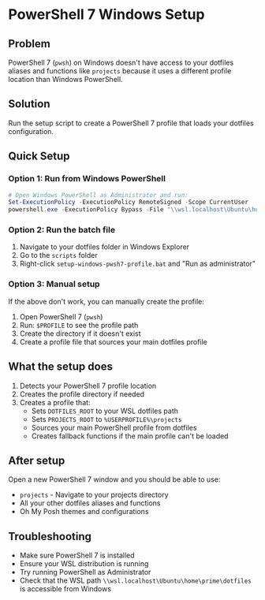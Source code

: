 # PowerShell 7 Windows Setup

## Problem
PowerShell 7 (`pwsh`) on Windows doesn't have access to your dotfiles aliases and functions like `projects` because it uses a different profile location than Windows PowerShell.

## Solution
Run the setup script to create a PowerShell 7 profile that loads your dotfiles configuration.

## Quick Setup

### Option 1: Run from Windows PowerShell
```powershell
# Open Windows PowerShell as Administrator and run:
Set-ExecutionPolicy -ExecutionPolicy RemoteSigned -Scope CurrentUser
powershell.exe -ExecutionPolicy Bypass -File "\\wsl.localhost\Ubuntu\home\prime\dotfiles\scripts\setup-windows-pwsh7-profile.ps1"
```

### Option 2: Run the batch file
1. Navigate to your dotfiles folder in Windows Explorer
2. Go to the `scripts` folder
3. Right-click `setup-windows-pwsh7-profile.bat` and "Run as administrator"

### Option 3: Manual setup
If the above don't work, you can manually create the profile:

1. Open PowerShell 7 (`pwsh`)
2. Run: `$PROFILE` to see the profile path
3. Create the directory if it doesn't exist
4. Create a profile file that sources your main dotfiles profile

## What the setup does
1. Detects your PowerShell 7 profile location
2. Creates the profile directory if needed
3. Creates a profile that:
   - Sets `DOTFILES_ROOT` to your WSL dotfiles path
   - Sets `PROJECTS_ROOT` to `%USERPROFILE%\projects`
   - Sources your main PowerShell profile from dotfiles
   - Creates fallback functions if the main profile can't be loaded

## After setup
Open a new PowerShell 7 window and you should be able to use:
- `projects` - Navigate to your projects directory
- All your other dotfiles aliases and functions
- Oh My Posh themes and configurations

## Troubleshooting
- Make sure PowerShell 7 is installed
- Ensure your WSL distribution is running
- Try running PowerShell as Administrator
- Check that the WSL path `\\wsl.localhost\Ubuntu\home\prime\dotfiles` is accessible from Windows
